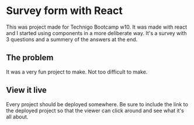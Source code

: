 # Survey form with React

This was project made for Technigo Bootcamp w10. It was made with react and I started using components in a more deliberate way. It's a survey with 3 questions and a summery of the answers at the end.



## The problem

It was a very fun project to make. Not too difficult to make.

## View it live

Every project should be deployed somewhere. Be sure to include the link to the deployed project so that the viewer can click around and see what it's all about.
